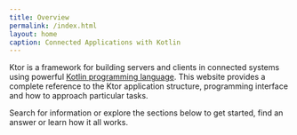 ```yaml
---
title: Overview
permalink: /index.html
layout: home
caption: Connected Applications with Kotlin
---
```


Ktor is a framework for building servers and clients in connected systems using powerful [Kotlin programming language](https://kotlinlang.org).
This website provides a complete reference to the Ktor application structure, programming interface and how to approach particular tasks.

Search for information or explore the sections below to get started, find an answer or learn how it all works.
